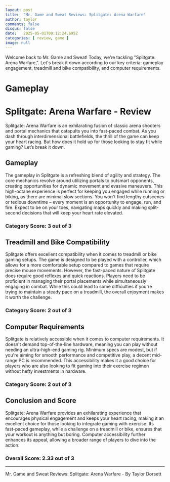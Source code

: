 ```yaml
---
layout: post
title:  "Mr. Game and Sweat Reviews: Splitgate: Arena Warfare"
author: taylor
comments: false
disqus: false
date:   2025-05-01T00:12:24.695Z
categories: [ review, game ]
image: null
---
```


Welcome back to Mr. Game and Sweat! Today, we’re tackling "Splitgate: Arena Warfare,". Let's break it down according to our key criteria: gameplay engagement, treadmill and bike compatibility, and computer requirements.

# Gameplay

# Splitgate: Arena Warfare - Review

Splitgate: Arena Warfare is an exhilarating fusion of classic arena shooters and portal mechanics that catapults you into fast-paced combat. As you dash through interdimensional battlefields, the thrill of the game can keep your heart racing. But how does it hold up for those looking to stay fit while gaming? Let’s break it down.

## Gameplay

The gameplay in Splitgate is a refreshing blend of agility and strategy. The core mechanics revolve around utilizing portals to outsmart opponents, creating opportunities for dynamic movement and evasive maneuvers. This high-octane experience is perfect for keeping you engaged while running or biking, as there are minimal slow sections. You won't find lengthy cutscenes or tedious downtime – every moment is an opportunity to engage, run, and fire. Expect to be on your toes, navigating maps quickly and making split-second decisions that will keep your heart rate elevated.

### Category Score: 3 out of 3

## Treadmill and Bike Compatibility

Splitgate offers excellent compatibility when it comes to treadmill or bike gaming setups. The game is designed to be played with a controller, which allows for a more comfortable setup compared to games that require precise mouse movements. However, the fast-paced nature of Splitgate does require good reflexes and quick reactions. Players need to be proficient in managing their portal placements while simultaneously engaging in combat. While this could lead to some difficulties if you're trying to maintain a steady pace on a treadmill, the overall enjoyment makes it worth the challenge.

### Category Score: 2 out of 3

## Computer Requirements

Splitgate is relatively accessible when it comes to computer requirements. It doesn't demand top-of-the-line hardware, meaning you can play without needing an ultra-high-end gaming rig. Minimum specs are modest, but if you're aiming for smooth performance and competitive play, a decent mid-range PC is recommended. This accessibility makes it a good choice for players who are also looking to fit gaming into their exercise regimen without hefty investments in hardware.

### Category Score: 2 out of 3

## Conclusion and Score

Splitgate: Arena Warfare provides an exhilarating experience that encourages physical engagement and keeps your heart racing, making it an excellent choice for those looking to integrate gaming with exercise. Its fast-paced gameplay, while a challenge on a treadmill or bike, ensures that your workout is anything but boring. Computer accessibility further enhances its appeal, allowing a broader range of players to dive into the action.

### Overall Score: 2.33 out of 3

---

Mr. Game and Sweat Reviews: Splitgate: Arena Warfare - By Taylor Dorsett
